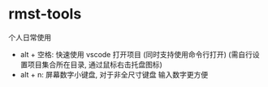 # rmst-tools

个人日常使用

- alt + 空格: 快速使用 vscode 打开项目 (同时支持使用命令行打开) (需自行设置项目集合所在目录, 通过鼠标右击托盘图标)
- alt + n: 屏幕数字小键盘, 对于非全尺寸键盘 输入数字更方便
